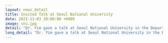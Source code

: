 ```yaml
---
layout: news_detail
title: Invited Talk at Seoul National University  
date: 2021-11-03 20:00:00 +0900
image: snu.jpg
detail: "Dr. Yim gave a talk at Seoul National University in the Department of Psychology. The title of the talk was 'A trip to a Better understanding of child language development by bridging theoretical findings and Clinical populations'."
long_detail: "Dr. Yim gave a talk at Seoul National University in the Department of Psychology. The title of the talk was 'A trip to a Better understanding of child language development by bridging theoretical findings and Clinical populations'."
---
```


